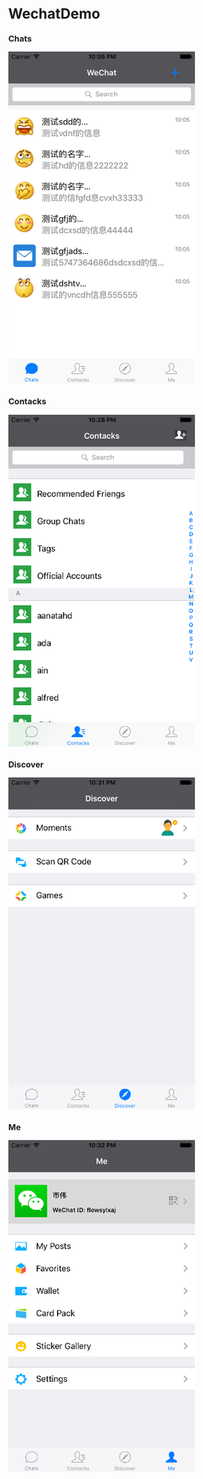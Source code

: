 # WechatDemo

### Chats

![](images/chats.png)

### Contacks
![](images/contacks.png)

### Discover
![](images/discover.png)

### Me
![](images/me.png)